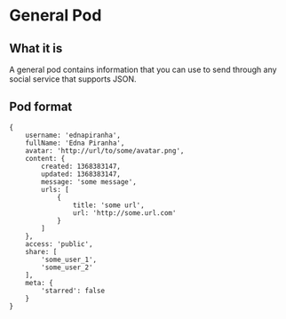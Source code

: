 # General Pod

## What it is

A general pod contains information that you can use to send through any social service that supports JSON.

## Pod format

    {
        username: 'ednapiranha',
        fullName: 'Edna Piranha',
        avatar: 'http://url/to/some/avatar.png',
        content: {
            created: 1368383147,
            updated: 1368383147,
            message: 'some message',
            urls: [
                {
                    title: 'some url',
                    url: 'http://some.url.com'
                }
            ]
        },
        access: 'public',
        share: [
            'some_user_1',
            'some_user_2'
        ],
        meta: {
            'starred': false
        }
    }
